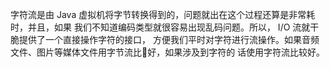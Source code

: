 字符流是由 Java 虚拟机将字节转换得到的，问题就出在这个过程还算是⾮常耗时，并且，如果 我们不知道编码类型就很容易出现乱码问题。所以， I/O 流就⼲脆提供了⼀个直接操作字符的接⼝， ⽅便我们平时对字符进⾏流操作。如果⾳频⽂件、图⽚等媒体⽂件⽤字节流⽐᫾好，如果涉及到字符的 话使⽤字符流⽐较好。 